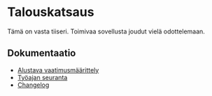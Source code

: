 # Talouskatsaus

Tämä on vasta tiiseri. Toimivaa sovellusta joudut vielä odottelemaan.

## Dokumentaatio

- [Alustava vaatimusmäärittely](./dokumentaatio/vaatimusmaarittely.md)
- [Työajan seuranta](./dokumentaatio/tuntikirjanpito.md)
- [Changelog](.dokumentaatio/changelog.md)

